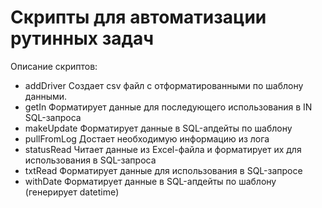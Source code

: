 # Скрипты для автоматизации рутинных задач
Описание скриптов:
*   addDriver  Создает csv файл с отформатированными по шаблону данными.
*   getIn  Форматирует данные для последующего использования в IN SQL-запроса
*   makeUpdate  Форматирует данные в SQL-апдейты по шаблону 
*   pullFromLog  Достает необходимую информацию из лога
*   statusRead  Читает данные из Excel-файла и форматирует их для использования в SQL-запроса
*   txtRead  Форматирует данные для использования в SQL-запросе
*   withDate  Форматирует данные в SQL-апдейты по шаблону (генерирует datetime)